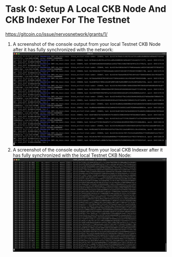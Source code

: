 # Task 0: Setup A Local CKB Node And CKB Indexer For The Testnet
https://gitcoin.co/issue/nervosnetwork/grants/1/

1) A screenshot of the console output from your local Testnet CKB Node after it has fully synchronized with the network:
![Image of CKB Node console](./ckb-node-screenshot.png)
2) A screenshot of the console output from your local CKB Indexer after it has fully synchronized with the local Testnet CKB Node:
![Image of CKB Indexer console](./ckb-indexer-screenshot.png)